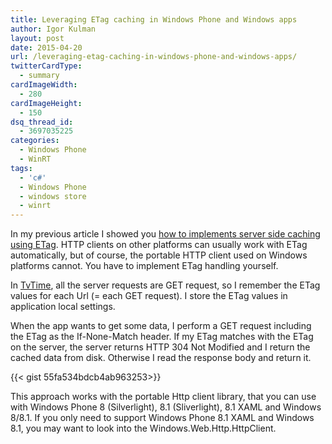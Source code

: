 ```yaml
---
title: Leveraging ETag caching in Windows Phone and Windows apps
author: Igor Kulman
layout: post
date: 2015-04-20
url: /leveraging-etag-caching-in-windows-phone-and-windows-apps/
twitterCardType:
  - summary
cardImageWidth:
  - 280
cardImageHeight:
  - 150
dsq_thread_id:
  - 3697035225
categories:
  - Windows Phone
  - WinRT
tags:
  - 'c#'
  - Windows Phone
  - windows store
  - winrt
---
```

In my previous article I showed you [how to implements server side caching using ETag][1]. HTTP clients on other platforms can usually work with ETag automatically, but of course, the portable HTTP client used on Windows platforms cannot. You have to implement ETag handling yourself.

In [TvTime][2], all the server requests are GET request, so I remember the ETag values for each Url (= each GET request). I store the ETag values in application local settings.

When the app wants to get some data, I perform a GET request including the ETag as the If-None-Match header. If my ETag matches with the ETag on the server, the server returns HTTP 304 Not Modified and I return the cached data from disk. Otherwise I read the response body and return it.

{{< gist 55fa534bdcb4ab963253>}}

This approach works with the portable Http client library, that you can use with Windows Phone 8 (Silverlight), 8.1 (Sliverlight), 8.1 XAML and Windows 8/8.1. If you only need to support Windows Phone 8.1 XAML and Windows 8.1, you may want to look into the Windows.Web.Http.HttpClient.

 [1]: http://blog.kulman.sk/using-etag-to-cache-responses-in-nancyfx/ "Using ETag to cache responses in NancyFX"
 [2]: http://blog.kulman.sk/tvtime-track-your-favorite-tv-shows-on-windows-phone/ "TvTime: track your favorite TV shows on Windows Phone"